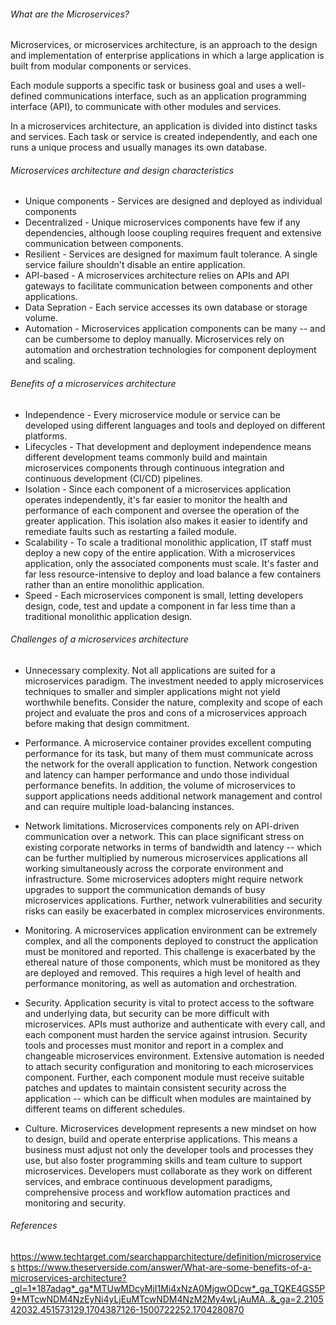 ###### What are the Microservices?

Microservices, or microservices architecture, is an approach to the design and implementation of enterprise applications in which a large application is built from modular components or services.

Each module supports a specific task or business goal and uses a well-defined communications interface, such as an application programming interface (API), to communicate with other modules and services.

In a microservices architecture, an application is divided into distinct tasks and services. Each task or service is created independently, and each one runs a unique process and usually manages its own database.


###### Microservices architecture and design characteristics

* Unique components - Services are designed and deployed as individual components
* Decentralized - Unique microservices components have few if any dependencies, although loose coupling requires frequent and extensive communication between components.
* Resilient - Services are designed for maximum fault tolerance. A single service failure shouldn't disable an entire application.
* API-based - A microservices architecture relies on APIs and API gateways to facilitate communication between components and other applications.
* Data Sepration - Each service accesses its own database or storage volume.
* Automation - Microservices application components can be many -- and can be cumbersome to deploy manually. Microservices rely on automation and orchestration technologies for component deployment and scaling.

###### Benefits of a microservices architecture

* Independence - Every microservice module or service can be developed using different languages and tools and deployed on different platforms.
* Lifecycles - That development and deployment independence means different development teams commonly build and maintain microservices components through continuous integration and continuous development (CI/CD) pipelines.
* Isolation - Since each component of a microservices application operates independently, it's far easier to monitor the health and performance of each component and oversee the operation of the greater application. This isolation also makes it easier to identify and remediate faults such as restarting a failed module.
* Scalability - To scale a traditional monolithic application, IT staff must deploy a new copy of the entire application. With a microservices application, only the associated components must scale. It's faster and far less resource-intensive to deploy and load balance a few containers rather than an entire monolithic application.
* Speed - Each microservices component is small, letting developers design, code, test and update a component in far less time than a traditional monolithic application design.

###### Challenges of a microservices architecture

* Unnecessary complexity. Not all applications are suited for a microservices paradigm. The investment needed to apply microservices techniques to smaller and simpler applications might not yield worthwhile benefits. Consider the nature, complexity and scope of each project and evaluate the pros and cons of a microservices approach before making that design commitment.

* Performance. A microservice container provides excellent computing performance for its task, but many of them must communicate across the network for the overall application to function. Network congestion and latency can hamper performance and undo those individual performance benefits. In addition, the volume of microservices to support applications needs additional network management and control and can require multiple load-balancing instances.

* Network limitations. Microservices components rely on API-driven communication over a network. This can place significant stress on existing corporate networks in terms of bandwidth and latency -- which can be further multiplied by numerous microservices applications all working simultaneously across the corporate environment and infrastructure. Some microservices adopters might require network upgrades to support the communication demands of busy microservices applications. Further, network vulnerabilities and security risks can easily be exacerbated in complex microservices environments.

* Monitoring. A microservices application environment can be extremely complex, and all the components deployed to construct the application must be monitored and reported. This challenge is exacerbated by the ethereal nature of those components, which must be monitored as they are deployed and removed. This requires a high level of health and performance monitoring, as well as automation and orchestration.

* Security. Application security is vital to protect access to the software and underlying data, but security can be more difficult with microservices. APIs must authorize and authenticate with every call, and each component must harden the service against intrusion. Security tools and processes must monitor and report in a complex and changeable microservices environment. Extensive automation is needed to attach security configuration and monitoring to each microservices component. Further, each component module must receive suitable patches and updates to maintain consistent security across the application -- which can be difficult when modules are maintained by different teams on different schedules.

* Culture. Microservices development represents a new mindset on how to design, build and operate enterprise applications. This means a business must adjust not only the developer tools and processes they use, but also foster programming skills and team culture to support microservices. Developers must collaborate as they work on different services, and embrace continuous development paradigms, comprehensive process and workflow automation practices and monitoring and security.

###### References
https://www.techtarget.com/searchapparchitecture/definition/microservices
https://www.theserverside.com/answer/What-are-some-benefits-of-a-microservices-architecture?_gl=1*187adag*_ga*MTUwMDcyMjI1Mi4xNzA0MjgwODcw*_ga_TQKE4GS5P9*MTcwNDM4NzEyNi4yLjEuMTcwNDM4NzM2My4wLjAuMA..&_ga=2.210542032.451573129.1704387126-1500722252.1704280870